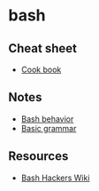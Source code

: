 # bash

## Cheat sheet
- [Cook book](CookBook.md)


## Notes
- [Bash behavior](BashBehavior.md)
- [Basic grammar](Grammar.md)

## Resources
- [Bash Hackers Wiki](https://wiki.bash-hackers.org/start)
